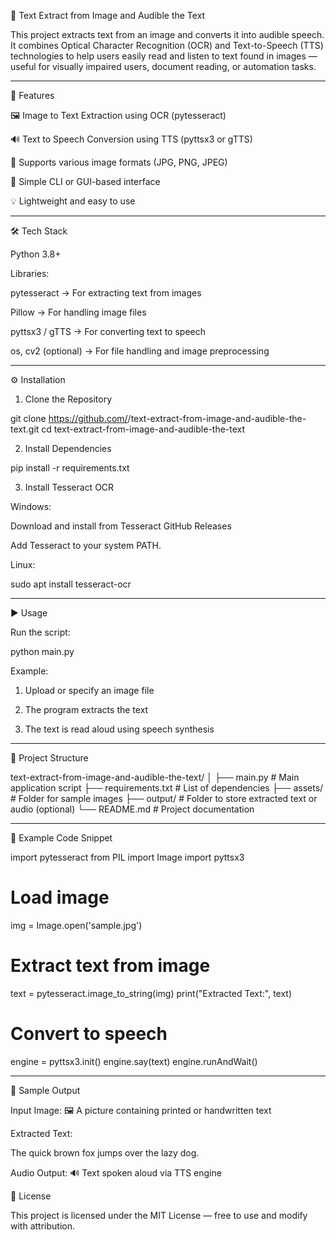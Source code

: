 🧠 Text Extract from Image and Audible the Text

This project extracts text from an image and converts it into audible speech. It combines Optical Character Recognition (OCR) and Text-to-Speech (TTS) technologies to help users easily read and listen to text found in images — useful for visually impaired users, document reading, or automation tasks.


---

🚀 Features

🖼️ Image to Text Extraction using OCR (pytesseract)

🔊 Text to Speech Conversion using TTS (pyttsx3 or gTTS)

📁 Supports various image formats (JPG, PNG, JPEG)

🧾 Simple CLI or GUI-based interface

💡 Lightweight and easy to use



---

🛠️ Tech Stack

Python 3.8+

Libraries:

pytesseract → For extracting text from images

Pillow → For handling image files

pyttsx3 / gTTS → For converting text to speech

os, cv2 (optional) → For file handling and image preprocessing




---

⚙️ Installation

1. Clone the Repository

git clone https://github.com/<your-username>/text-extract-from-image-and-audible-the-text.git
cd text-extract-from-image-and-audible-the-text

2. Install Dependencies

pip install -r requirements.txt

3. Install Tesseract OCR

Windows:

Download and install from Tesseract GitHub Releases

Add Tesseract to your system PATH.


Linux:

sudo apt install tesseract-ocr


---

▶️ Usage

Run the script:

python main.py

Example:

1. Upload or specify an image file


2. The program extracts the text


3. The text is read aloud using speech synthesis




---

📂 Project Structure

text-extract-from-image-and-audible-the-text/
│
├── main.py                 # Main application script
├── requirements.txt        # List of dependencies
├── assets/                 # Folder for sample images
├── output/                 # Folder to store extracted text or audio (optional)
└── README.md               # Project documentation


---

🧩 Example Code Snippet

import pytesseract
from PIL import Image
import pyttsx3

# Load image
img = Image.open('sample.jpg')

# Extract text from image
text = pytesseract.image_to_string(img)
print("Extracted Text:", text)

# Convert to speech
engine = pyttsx3.init()
engine.say(text)
engine.runAndWait()


---

📸 Sample Output

Input Image:
🖼️ A picture containing printed or handwritten text

Extracted Text:

The quick brown fox jumps over the lazy dog.

Audio Output:
🔊 Text spoken aloud via TTS engine

📝 License

This project is licensed under the MIT License — free to use and modify with attribution.
